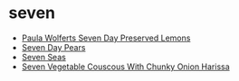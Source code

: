 # seven

 * [Paula Wolferts Seven Day Preserved Lemons](index/p/paula-wolferts-seven-day-preserved-lemons-15336.json)
 * [Seven Day Pears](index/s/seven-day-pears-102092.json)
 * [Seven Seas](index/s/seven-seas-104618.json)
 * [Seven Vegetable Couscous With Chunky Onion Harissa](index/s/seven-vegetable-couscous-with-chunky-onion-harissa-1082.json)
